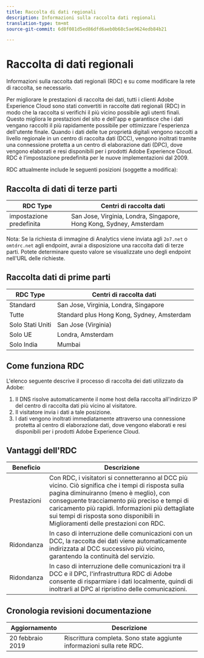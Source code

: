 ```yaml
---
title: Raccolta di dati regionali
description: Informazioni sulla raccolta dati regionali
translation-type: tm+mt
source-git-commit: 6d8f081d5ed86dfd6aeb0b68c5ae9624edb84b21

---
```



# Raccolta di dati regionali

Informazioni sulla raccolta dati regionali (RDC) e su come modificare la rete di raccolta, se necessario.

Per migliorare le prestazioni di raccolta dei dati, tutti i clienti Adobe Experience Cloud sono stati convertiti in raccolte dati regionali (RDC) in modo che la raccolta si verifichi il più vicino possibile agli utenti finali. Questo migliora le prestazioni del sito e dell'app e garantisce che i dati vengano raccolti il più rapidamente possibile per ottimizzare l'esperienza dell'utente finale. Quando i dati delle tue proprietà digitali vengono raccolti a livello regionale in un centro di raccolta dati (DCC), vengono inoltrati tramite una connessione protetta a un centro di elaborazione dati (DPC), dove vengono elaborati e resi disponibili per i prodotti Adobe Experience Cloud. RDC è l’impostazione predefinita per le nuove implementazioni dal 2009.

RDC attualmente include le seguenti posizioni (soggette a modifica):

## Raccolta di dati di terze parti

| RDC Type | Centri di raccolta dati |
|---------------------|-------------------|
| impostazione predefinita | San Jose, Virginia, Londra, Singapore, Hong Kong, Sydney, Amsterdam |

Nota: Se la richiesta di immagine di Analytics viene inviata agli `2o7.net` o `omtdrc.net` agli endpoint, avrai a disposizione una raccolta dati di terze parti. Potete determinare questo valore se visualizzate uno degli endpoint nell'URL delle richieste.

## Raccolta dati di prime parti

| RDC Type | Centri di raccolta dati |
|---------------------|-------------------|
| Standard | San Jose, Virginia, Londra, Singapore |
| Tutte | Standard plus Hong Kong, Sydney, Amsterdam |
| Solo Stati Uniti | San Jose (Virginia) |
| Solo UE | Londra, Amsterdam |
| Solo India | Mumbai |

## Come funziona RDC

L'elenco seguente descrive il processo di raccolta dei dati utilizzato da Adobe:

1. Il DNS risolve automaticamente il nome host della raccolta all'indirizzo IP del centro di raccolta dati più vicino al visitatore.
1. Il visitatore invia i dati a tale posizione.
1. I dati vengono inoltrati immediatamente attraverso una connessione protetta al centro di elaborazione dati, dove vengono elaborati e resi disponibili per i prodotti Adobe Experience Cloud.

## Vantaggi dell'RDC

| Beneficio | Descrizione |
|---------|-----------|
| Prestazioni | Con RDC, i visitatori si connetteranno al DCC più vicino. Ciò significa che i tempi di risposta sulla pagina diminuiranno (meno è meglio), con conseguente tracciamento più preciso e tempi di caricamento più rapidi. Informazioni più dettagliate sui tempi di risposta sono disponibili in Miglioramenti delle prestazioni con RDC. |
| Ridondanza | In caso di interruzione delle comunicazioni con un DCC, la raccolta dei dati viene automaticamente indirizzata al DCC successivo più vicino, garantendo la continuità del servizio. |
| Ridondanza | In caso di interruzione delle comunicazioni tra il DCC e il DPC, l'infrastruttura RDC di Adobe consente di risparmiare i dati localmente, quindi di inoltrarli al DPC al ripristino delle comunicazioni. |

## Cronologia revisioni documentazione

| Aggiornamento | Descrizione |
|--------|---------|
| 20 febbraio 2019 | Riscrittura completa. Sono state aggiunte informazioni sulla rete RDC. |
